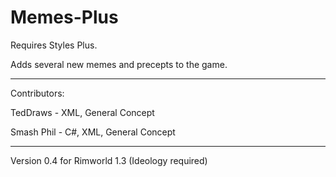 # Memes-Plus

Requires Styles Plus.

Adds several new memes and precepts to the game.

---

Contributors:

TedDraws - XML, General Concept

Smash Phil - C#, XML, General Concept

---

Version 0.4 for Rimworld 1.3 (Ideology required)
